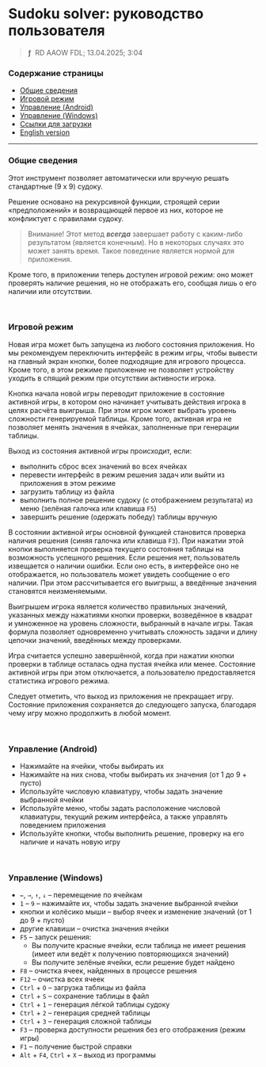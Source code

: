 # Sudoku solver: руководство пользователя
> **ƒ** &nbsp;RD AAOW FDL; 13.04.2025; 3:04



### Содержание страницы

- [Общие сведения](#section-1)
- [Игровой режим](#section-2)
- [Управление (Android)](#android)
- [Управление (Windows)](#windows)
- [Ссылки для загрузки](https://adslbarxatov.github.io/DPArray/ru#sudoku-solver)
- [English version](https://adslbarxatov.github.io/SudokuSolver)

---

### Общие сведения

Этот инструмент позволяет автоматически или вручную решать стандартные (9 x 9) судоку.

Решение основано на рекурсивной функции, строящей серии «предположений»
и возвращающей первое из них, которое не конфликтует с правилами судоку.

> Внимание! Этот метод ***всегда*** завершает работу с каким-либо результатом (является конечным).
> Но в некоторых случаях это может занять время. Такое поведение является
> нормой для приложения.

Кроме того, в приложении теперь доступен игровой режим: оно может проверять наличие
решения, но не отображать его, сообщая лишь о его наличии или отсутствии.

&nbsp;



### Игровой режим

Новая игра может быть запущена из любого состояния приложения. Но мы рекомендуем переключить
интерфейс в режим игры, чтобы вывести на главный экран кнопки, более подходящие для игрового
процесса. Кроме того, в этом режиме приложение не позволяет устройству уходить в спящий режим
при отсутствии активности игрока.

Кнопка начала новой игры переводит приложение в состояние активной игры, в котором оно начинает
учитывать действия игрока в целях расчёта выигрыша. При этом игрок может выбрать уровень сложности
генерируемой таблицы. Кроме того, активная игра не позволяет менять значения в ячейках, заполненные
при генерации таблицы.

Выход из состояния активной игры происходит, если:
- выполнить сброс всех значений во всех ячейках
- перевести интерфейс в режим решения задач или выйти из приложения в этом режиме
- загрузить таблицу из файла
- выполнить полное решение судоку (с отображением результата) из меню (зелёная галочка или клавиша `F5`)
- завершить решение (одержать победу) таблицы вручную

В состоянии активной игры основной функцией становится проверка наличия решения (синяя галочка или клавиша `F3`).
При нажатии этой кнопки выполняется проверка текущего состояния таблицы на возможность успешного
решения. Если решения нет, пользователь извещается о наличии ошибки. Если оно есть, в интерфейсе
оно не отображается, но пользователь может увидеть сообщение о его наличии. При этом рассчитывается
его выигрыш, а введённые значения становятся неизменяемыми.

Выигрышем игрока является количество правильных значений, указанных между нажатиями кнопки проверки,
возведённое в квадрат и умноженное на уровень сложности, выбранный в начале игры. Такая формула
позволяет одновременно учитывать сложность задачи и длину цепочки значений, введённых между проверками.

Игра считается успешно завершённой, когда при нажатии кнопки проверки в таблице осталась одна пустая
ячейка или менее. Состояние активной игры при этом отключается, а пользователю предоставляется
статистика игрового режима.

Следует отметить, что выход из приложения не прекращает игру. Состояние приложения сохраняется
до следующего запуска, благодаря чему игру можно продолжить в любой момент.

&nbsp;



### Управление (Android)

- Нажимайте на ячейки, чтобы выбирать их
- Нажимайте на них снова, чтобы выбирать их значения (от 1 до 9 + пусто)
- Используйте числовую клавиатуру, чтобы задать значение выбранной ячейки
- Используйте меню, чтобы задать расположение числовой клавиатуры, текущий режим интерфейса, а также управлять поведением приложения
- Используйте кнопки, чтобы выполнить решение, проверку на его наличие и начать новую игру

&nbsp;



### Управление (Windows)

- `←`, `→`, `↑`, `↓` – перемещение по ячейкам
- `1` – `9` – нажимайте их, чтобы задать значение выбранной ячейки
- кнопки и колёсико мыши – выбор ячеек и изменение значений (от 1 до 9 + пусто)
- другие клавиши – очистка значения ячейки
- `F5` – запуск решения:
    - Вы получите красные ячейки, если таблица не имеет решения (имеет или ведёт к получению повторяющихся значений)
    - Вы получите зелёные ячейки, если решение будет найдено
- `F8` – очистка ячеек, найденных в процессе решения
- `F12` – очистка всех ячеек
- `Ctrl` + `O` – загрузка таблицы из файла
- `Ctrl` + `S` – сохранение таблицы в файл
- `Ctrl` + `1` – генерация лёгкой таблицы судоку
- `Ctrl` + `2` – генерация средней таблицы
- `Ctrl` + `3` – генерация сложной таблицы
- `F3` – проверка доступности решения без его отображения (режим игры)
- `F1` – получение быстрой справки
- `Alt` + `F4`, `Ctrl` + `X` – выход из программы
